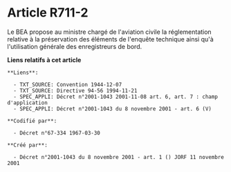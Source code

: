 # Article R711-2

Le BEA propose au ministre chargé de l'aviation civile la réglementation relative à la préservation des éléments de l'enquête
technique ainsi qu'à l'utilisation générale des enregistreurs de bord.

**Liens relatifs à cet article**

	**Liens**:

	  - TXT_SOURCE: Convention 1944-12-07
	  - TXT_SOURCE: Directive 94-56 1994-11-21
	  - SPEC_APPLI: Décret n°2001-1043 2001-11-08 art. 6, art. 7 : champ d'application
	  - SPEC_APPLI: Décret n°2001-1043 du 8 novembre 2001 - art. 6 (V)

	**Codifié par**:

	  - Décret n°67-334 1967-03-30

	**Créé par**:

	  - Décret n°2001-1043 du 8 novembre 2001 - art. 1 () JORF 11 novembre 2001
